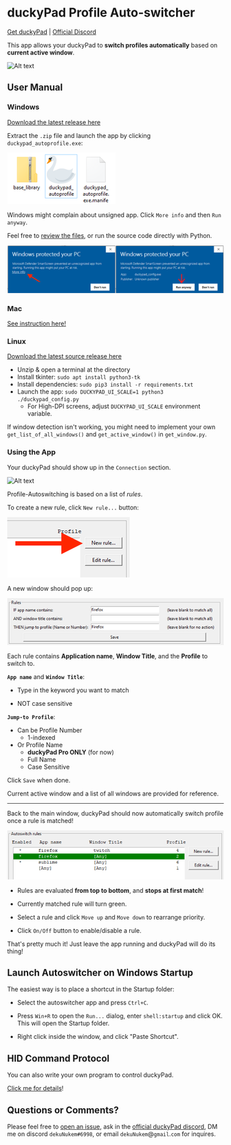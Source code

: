 # duckyPad Profile Auto-switcher

[Get duckyPad](https://duckypad.com) | [Official Discord](https://discord.gg/4sJCBx5)

This app allows your duckyPad to **switch profiles automatically** based on **current active window**.

![Alt text](resources/switch.gif)

## User Manual

### Windows

[Download the latest release here](https://github.com/dekuNukem/duckyPad-profile-autoswitcher/releases/latest)

Extract the `.zip` file and launch the app by clicking `duckypad_autoprofile.exe`:

![Alt text](resources/app.png)

Windows might complain about unsigned app. Click `More info` and then `Run anyway`.

Feel free to [review the files](./src), or run the source code directly with Python.

![Alt text](resources/defender.png)

### Mac

[See instruction here!](./linux_macos_notes.md)

### Linux

[Download the latest source release here](https://github.com/dekuNukem/duckyPad-profile-autoswitcher/releases/latest)

* Unzip & open a terminal at the directory
* Install tkinter: `sudo apt install python3-tk`
* Install dependencies: `sudo pip3 install -r requirements.txt`
* Launch the app: `sudo DUCKYPAD_UI_SCALE=1 python3 ./duckypad_config.py`
	* For High-DPI screens, adjust `DUCKYPAD_UI_SCALE` environment variable.

If window detection isn't working, you might need to implement your own `get_list_of_all_windows()` and `get_active_window()` in `get_window.py`.

### Using the App

Your duckyPad should show up in the `Connection` section.

![Alt text](resources/empty.png)

Profile-Autoswitching is based on a list of *rules*.

To create a new rule, click `New rule...` button:

![Alt text](resources/rulebox.png)

A new window should pop up:

![Alt text](resources/new.png)

Each rule contains **Application name**, **Window Title**, and the **Profile** to switch to.

**`App name`** and **`Window Title`**:

* Type in the keyword you want to match

* NOT case sensitive

**`Jump-to Profile`**:

* Can be Profile Number
	* 1-indexed
* Or Profile Name 
	* **duckyPad Pro ONLY** (for now)
	* Full Name
	* Case Sensitive

Click `Save` when done.

Current active window and a list of all windows are provided for reference.

-------

Back to the main window, duckyPad should now automatically switch profile once a rule is matched!

![Alt text](resources/active_rules.png)

* Rules are evaluated **from top to bottom**, and **stops at first match**!

* Currently matched rule will turn green. 

* Select a rule and click `Move up` and `Move down` to rearrange priority.

* Click `On/Off` button to enable/disable a rule.

That's pretty much it! Just leave the app running and duckyPad will do its thing!

## Launch Autoswitcher on Windows Startup

The easiest way is to place a shortcut in the Startup folder:

* Select the autoswitcher app and press `Ctrl+C`.

* Press `Win+R` to open the `Run...` dialog, enter `shell:startup` and click OK. This will open the Startup folder.

* Right click inside the window, and click "Paste Shortcut". 

## HID Command Protocol

You can also write your own program to control duckyPad.

[Click me for details](HID_details.md)!

## Questions or Comments?

Please feel free to [open an issue](https://github.com/dekuNukem/duckypad/issues), ask in the [official duckyPad discord](https://discord.gg/4sJCBx5), DM me on discord `dekuNukem#6998`, or email `dekuNukem`@`gmail`.`com` for inquires.

